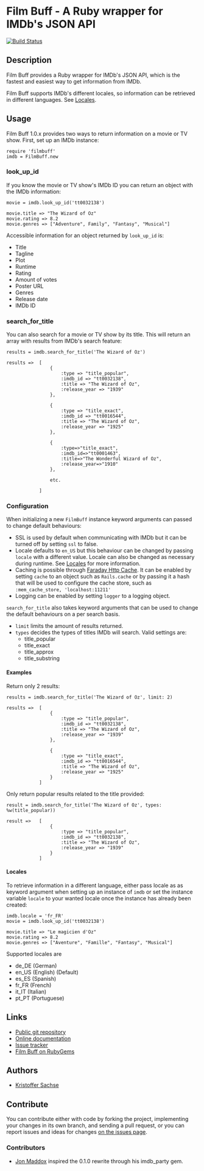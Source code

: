 # Film Buff - A Ruby wrapper for IMDb's JSON API

[![Build Status](https://travis-ci.org/sachse/filmbuff.png)](https://travis-ci.org/sachse/filmbuff)

## Description

Film Buff provides a Ruby wrapper for IMDb's JSON API, which is the fastest and easiest way to get information from IMDb.

Film Buff supports IMDb's different locales, so information can be retrieved in different languages. See [Locales](#locales).

## Usage

Film Buff 1.0.x provides two ways to return information on a movie or TV show. First, set up an IMDb instance:

    require 'filmbuff'
    imdb = FilmBuff.new

### look_up_id

If you know the movie or TV show's IMDb ID you can return an object with the IMDb information:

    movie = imdb.look_up_id('tt0032138')

    movie.title => "The Wizard of Oz"
    movie.rating => 8.2
    movie.genres => ["Adventure", Family", "Fantasy", "Musical"]

Accessible information for an object returned by `look_up_id` is:

- Title
- Tagline
- Plot
- Runtime
- Rating
- Amount of votes
- Poster URL
- Genres
- Release date
- IMDb ID

### search_for_title

You can also search for a movie or TV show by its title. This will return an array with results from IMDb's search feature:

    results = imdb.search_for_title('The Wizard of Oz')

    results =>  [
                    {
                        :type => "title_popular",
                        :imdb_id => "tt0032138",
                        :title => "The Wizard of Oz",
                        :release_year => "1939"
                    },

                    {
                        :type => "title_exact",
                        :imdb_id => "tt0016544",
                        :title => "The Wizard of Oz",
                        :release_year => "1925"
                    },

                    {
                        :type=>"title_exact",
                        :imdb_id=>"tt0001463",
                        :title=>"The Wonderful Wizard of Oz",
                        :release_year=>"1910"
                    },

                    etc.

                ]

### Configuration

When initializing a new `FilmBuff` instance keyword arguments can passed to change default behaviours:

- SSL is used by default when communicating with IMDb but it can be turned off by setting `ssl` to false.
- Locale defaults to `en_US` but this behaviour can be changed by passing `locale` with a different value. Locale can also be changed as necessary during runtime. See [Locales](#locales) for more information.
- Caching is possible through [Faraday Http Cache](https://github.com/plataformatec/faraday-http-cache). It can be enabled by setting `cache` to an object such as `Rails.cache` or by passing it a hash that will be used to configure the cache store, such as `:mem_cache_store, 'localhost:11211'`
- Logging can be enabled by setting `logger` to a logging object.

`search_for_title` also takes keyword arguments that can be used to change the default behaviours on a per search basis.

- `limit` limits the amount of results returned.
- `types` decides the types of titles IMDb will search. Valid settings are:
    - title_popular
    - title_exact
    - title_approx
    - title_substring

#### Examples

Return only 2 results:

    results = imdb.search_for_title('The Wizard of Oz', limit: 2)

    results =>  [
                    {
                        :type => "title_popular",
                        :imdb_id => "tt0032138",
                        :title => "The Wizard of Oz",
                        :release_year => "1939"
                    },

                    {
                        :type => "title_exact",
                        :imdb_id => "tt0016544",
                        :title => "The Wizard of Oz",
                        :release_year => "1925"
                    }
                ]


Only return popular results related to the title provided:

    result = imdb.search_for_title('The Wizard of Oz', types: %w(title_popular))

    result =>   [
                    {
                        :type => "title_popular",
                        :imdb_id => "tt0032138",
                        :title => "The Wizard of Oz",
                        :release_year => "1939"
                    }
                ]

#### Locales

To retrieve information in a different language, either pass locale as as keyword argument when setting up an instance of `imdb` or set the instance variable `locale` to your wanted locale once the instance has already been created:

    imdb.locale = 'fr_FR'
    movie = imdb.look_up_id('tt0032138')

    movie.title => "Le magicien d'Oz"
    movie.rating => 8.2
    movie.genres => ["Aventure", "Famille", "Fantasy", "Musical"]

Supported locales are

- de_DE (German)
- en_US (English) (Default)
- es_ES (Spanish)
- fr_FR (French)
- it_IT (Italian)
- pt_PT (Portuguese)

## Links

- [Public git repository](https://github.com/sachse/filmbuff)
- [Online documentation](http://rubydoc.info/gems/filmbuff/frames)
- [Issue tracker](https://github.com/sachse/filmbuff/issues)
- [Film Buff on RubyGems](http://rubygems.org/gems/filmbuff)

## Authors

- [Kristoffer Sachse](https://github.com/sachse)

## Contribute

You can contribute either with code by forking the project, implementing your changes in its own branch, and sending a pull request, or you can report issues and ideas for changes [on the issues page](https://github.com/sachse/filmbuff/issues).

### Contributors
- [Jon Maddox](https://github.com/maddox) inspired the 0.1.0 rewrite through his imdb_party gem.
